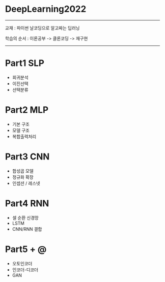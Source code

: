 # DeepLearning2022
---

교재 : 파이썬 날코딩으로 알고짜는 딥러닝

학습의 순서 : 이론공부 -> 클론코딩 -> 재구현

---
# Part1 SLP
  - 회귀분석
  - 이진선택
  - 선택분류
# Part2 MLP
  - 기본 구조
  - 모델 구조
  - 복합출력처리
# Part3 CNN
  - 합성곱 모델
  - 정규화 확장
  - 인셉션 / 레스넷

# Part4 RNN
  - 셀 순환 신경망
  - LSTM
  - CNN/RNN 결합
# Part5 + @
  - 오토인코더
  - 인코더-디코더
  - GAN
